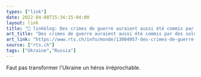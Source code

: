 ```yaml
---
types: ["link"]
date: 2022-04-08T15:34:15-04:00
layout: link
title: "🔗 linkblog: Des crimes de guerre auraient aussi été commis par des soldats ukrainiens - rts.ch - Monde'"
art_title: "Des crimes de guerre auraient aussi été commis par des soldats ukrainiens - rts.ch - Monde"
art_link: "https://www.rts.ch/info/monde/13004957-des-crimes-de-guerre-auraient-aussi-ete-commis-par-des-soldats-ukrainiens.html?rts_source=rss_t"
source: ["rts.ch"]
tags: ["Ukraine","Russia"]
---
```

Faut pas transformer l'Ukraine un héros irréprochable.
